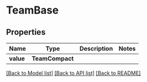 # TeamBase


## Properties
Name | Type | Description | Notes
------------ | ------------- | ------------- | -------------
**value** | **TeamCompact** |  | 

[[Back to Model list]](../README.md#documentation-for-models) [[Back to API list]](../README.md#documentation-for-api-endpoints) [[Back to README]](../README.md)


